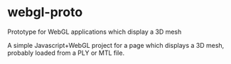 # webgl-proto
Prototype for WebGL applications which display a 3D mesh

A simple Javascript+WebGL project for a page which displays a 3D mesh, probably loaded from a PLY or MTL file.
